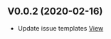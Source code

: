 ## V0.0.2 (2020-02-16)

*  Update issue templates [View](https://bitbucket.org/projects/test/repos/my-project/commits/f5aea102b4f920574072165bf581b01af1c6a80e)
